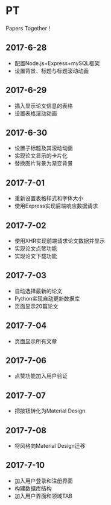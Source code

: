 # PT
Papers Together！

## 2017-6-28
* 配置Node.js+Express+mySQL框架
* 设置背景、标题与标题滚动动画

## 2017-6-29
* 插入显示论文信息的表格
* 设置表格滚动动画

## 2017-6-30
* 设置子标题及其滚动动画
* 实现论文显示的卡片化
* 替换图片背景为渐变背景

## 2017-7-01
* 重新设置表格样式和字体大小
* 使用Express实现后端响应数据请求

## 2017-7-02
* 使用XHR实现前端请求论文数据并显示
* 实现论文点赞功能
* 实现论文下载功能

## 2017-7-03
* 自动选择最新的论文
* Python实现自动更新数据库
* 页面显示20篇论文

## 2017-7-04
* 页面显示所有文章

## 2017-7-06
* 点赞功能加入用户验证

## 2017-7-07
* 把按钮转化为Material Design

## 2017-7-08
* 将风格向Material Design迁移

## 2017-7-10
* 加入用户登录和注册界面
* 构建数据库结构
* 加入用户界面和领域TAB
